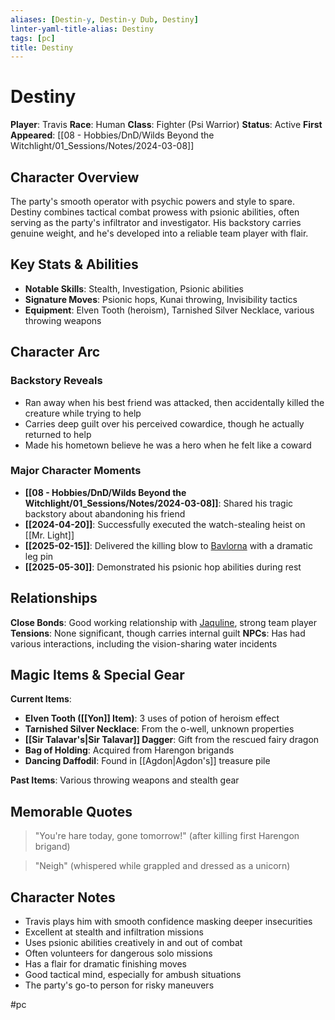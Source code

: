 ```yaml
---
aliases: [Destin-y, Destin-y Dub, Destiny]
linter-yaml-title-alias: Destiny
tags: [pc]
title: Destiny
---
```


# Destiny

**Player**: Travis
**Race**: Human
**Class**: Fighter (Psi Warrior)
**Status**: Active
**First Appeared**: [[08 - Hobbies/DnD/Wilds Beyond the Witchlight/01_Sessions/Notes/2024-03-08]]

## Character Overview

The party's smooth operator with psychic powers and style to spare. Destiny combines tactical combat prowess with psionic abilities, often serving as the party's infiltrator and investigator. His backstory carries genuine weight, and he's developed into a reliable team player with flair.

## Key Stats & Abilities

- **Notable Skills**: Stealth, Investigation, Psionic abilities
- **Signature Moves**: Psionic hops, Kunai throwing, Invisibility tactics
- **Equipment**: Elven Tooth (heroism), Tarnished Silver Necklace, various throwing weapons

## Character Arc

### Backstory Reveals

- Ran away when his best friend was attacked, then accidentally killed the creature while trying to help
- Carries deep guilt over his perceived cowardice, though he actually returned to help
- Made his hometown believe he was a hero when he felt like a coward

### Major Character Moments

- **[[08 - Hobbies/DnD/Wilds Beyond the Witchlight/01_Sessions/Notes/2024-03-08]]**: Shared his tragic backstory about abandoning his friend
- **[[2024-04-20]]**: Successfully executed the watch-stealing heist on [[Mr. Light]]
- **[[2025-02-15]]**: Delivered the killing blow to [Bavlorna](Bavlorna%20Blightstraw.md) with a dramatic leg pin
- **[[2025-05-30]]**: Demonstrated his psionic hop abilities during rest

## Relationships

**Close Bonds**: Good working relationship with [Jaquline](Jaquline.md), strong team player
**Tensions**: None significant, though carries internal guilt
**NPCs**: Has had various interactions, including the vision-sharing water incidents

## Magic Items & Special Gear

**Current Items**:
- **Elven Tooth ([[Yon]] Item)**: 3 uses of potion of heroism effect
- **Tarnished Silver Necklace**: From the o-well, unknown properties
- **[[Sir Talavar's|Sir Talavar]] Dagger**: Gift from the rescued fairy dragon
- **Bag of Holding**: Acquired from Harengon brigands
- **Dancing Daffodil**: Found in [[Agdon|Agdon's]] treasure pile

**Past Items**: Various throwing weapons and stealth gear

## Memorable Quotes

> "You're hare today, gone tomorrow!" (after killing first Harengon brigand)

> "Neigh" (whispered while grappled and dressed as a unicorn)

## Character Notes

- Travis plays him with smooth confidence masking deeper insecurities
- Excellent at stealth and infiltration missions
- Uses psionic abilities creatively in and out of combat
- Often volunteers for dangerous solo missions
- Has a flair for dramatic finishing moves
- Good tactical mind, especially for ambush situations
- The party's go-to person for risky maneuvers

#pc
